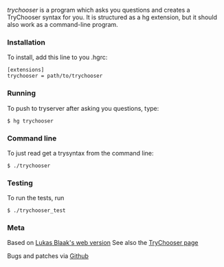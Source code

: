 *trychooser* is a program which asks you questions and creates a TryChooser syntax for you. It is structured as a hg extension, but it should also work as a command-line program.

### Installation

To install, add this line to you .hgrc:

    [extensions]
    trychooser = path/to/trychooser


### Running

To push to tryserver after asking you questions, type:

    $ hg trychooser


### Command line

To just read get a trysyntax from the command line:

    $ ./trychooser


### Testing

To run the tests, run

    $ ./trychooser_test


### Meta

Based on [Lukas Blaak's web version](http://people.mozilla.org/~lsblakk/trychooser/trychooser.html)
See also the [TryChooser page](https://wiki.mozilla.org/ReleaseEngineering/TryChooser)

Bugs and patches via [Github](https://github.com/pbiggar/trychooser)

